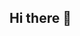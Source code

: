 ## Hi there 👋

<!--
**kt875-Roth/kt875-Roth** is a ✨ _special_ ✨ repository because its `README.md` (this file) appears on your GitHub profile.

Here are some ideas to get you started:

- 🔭 I’m currently working on ... clerical duties at Roth Junior High 
- 🌱 I’m currently learning Library and Information Science - Data and Digital Stewardship 
- 👯 I’m looking to collaborate on ... music repositories 
- 🤔 I’m looking for help with ... metadata  
- 💬 Ask me about ... Music/the Saxophone 
- 📫 How to reach me: kt875@drexel.edu / kthomas@rhnet.org 
- 😄 Pronouns: ... she/her 
- ⚡ Fun fact: ... I love to sew and write/play music in my free time 
-->
